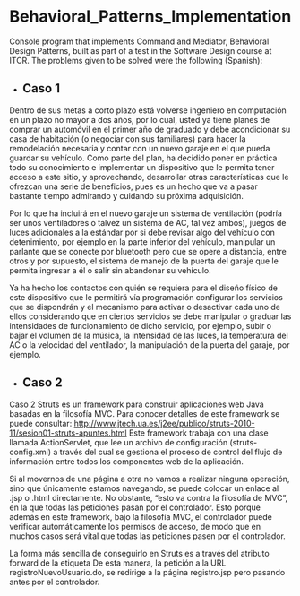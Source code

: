 # Behavioral_Patterns_Implementation
Console program that implements Command and Mediator, Behavioral Design Patterns, built as part of a test in the Software Design course at ITCR.
The problems given to be solved were the following (Spanish):

* ## Caso 1 
Dentro de sus metas a corto plazo está volverse ingeniero en computación en un plazo no mayor a dos años, por lo cual, usted ya tiene planes de comprar un automóvil en el primer año de graduado y debe acondicionar su casa de habitación (o negociar con sus familiares) para hacer la remodelación necesaria y contar con un nuevo garaje en el que pueda guardar su vehículo. Como parte del plan, ha decidido poner en práctica todo su conocimiento e implementar un dispositivo que le permita tener acceso a este sitio, y aprovechando, desarrollar otras características que le ofrezcan una serie de beneficios, pues es un hecho que va a pasar bastante tiempo admirando y cuidando su próxima adquisición.

Por lo que ha incluirá en el nuevo garaje un sistema de ventilación (podría ser unos ventiladores o talvez un sistema de AC, tal vez ambos), juegos de luces adicionales a la estándar por si debe revisar algo del vehículo con detenimiento, por ejemplo en la parte inferior del vehículo, manipular un parlante que se conecte por bluetooth pero que se opere a distancia, entre otros y por supuesto, el sistema de manejo de la puerta del garaje que le permita ingresar a él o salir sin abandonar su vehículo.

Ya ha hecho los contactos con quién se requiera para el diseño físico de este dispositivo que le permitirá vía programación configurar los servicios que se dispondrán y el mecanismo para activar o desactivar cada uno de ellos considerando que en ciertos servicios se debe manipular o graduar las intensidades de funcionamiento de dicho servicio, por ejemplo, subir o bajar el volumen de la música, la intensidad de las luces, la temperatura del AC o la velocidad del ventilador, la manipulación de la puerta del garaje, por ejemplo.

* ## Caso 2
Caso 2 
Struts es un framework para construir aplicaciones web Java basadas en la filosofía MVC. Para conocer detalles de este framework se puede consultar: http://www.jtech.ua.es/j2ee/publico/struts-2010-11/sesion01-struts-apuntes.html
Este framework trabaja con una clase llamada ActionServlet, que lee un archivo de configuración (struts-config.xml) a través del cual se gestiona el proceso de control del flujo de información entre todos los componentes web de la aplicación.
 
Si al movernos de una página a otra no vamos a realizar ninguna operación, sino que únicamente estamos navegando, se puede colocar un enlace al .jsp o .html directamente. No obstante, “esto va contra la filosofía de MVC”, en la que todas las peticiones pasan por el controlador. 
Esto porque además en este framework, bajo la filosofía MVC, el controlador puede verificar automáticamente los permisos de acceso, de modo que en muchos casos será vital que todas las peticiones pasen por el controlador.

La forma más sencilla de conseguirlo en Struts es a través del atributo forward de la etiqueta <action>
<action path="/registroNuevoUsuario" forward="/registro.jsp">    </action>
De esta manera, la petición a la URL registroNuevoUsuario.do, se redirige a la página registro.jsp pero pasando antes por el controlador.

